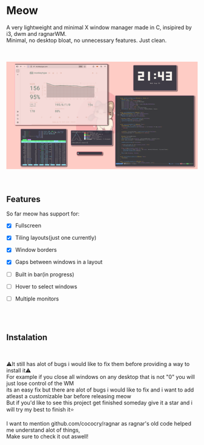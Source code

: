 # Meow
A very lightweight and minimal X window manager made in C, insipired by i3, dwm and ragnarWM.<br>
Minimal, no desktop bloat, no unnecessary features. Just clean.<br><br><br>

![preview](2025-08-06-214317_1920x1080_scrot.png)
<br><br><br>
## Features<br>
So far meow has support for:<br>
- [x] Fullscreen<br>
- [x] Tiling layouts(just one currently)<br>
- [x] Window borders<br>
- [x] Gaps between windows in a layout<br>
- [ ] Built in bar(in progress)<br>
- [ ] Hover to select windows<br>
- [ ] Multiple monitors<br><br><br><br>
  
  

## Instalation
<br>

⚠️It still has alot of bugs i would like to fix them before providing a way to install it⚠️<br>
For example if you close all windows on any desktop that is not "0" you will just lose control of the WM<br>
its an easy fix but there are alot of bugs i would like to fix and i want to add atleast a customizable bar before releasing meow<br>
But if you'd like to see this project get finished someday give it a star and i will try my best to finish it⭐

I want to mention github.com/cococry/ragnar as ragnar's old code helped me understand alot of things,<br>
Make sure to check it out aswell!<br><br>
